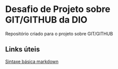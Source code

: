 # Desafio de Projeto sobre GIT/GITHUB da DIO
Repositório criado para o projeto sobre GIT/GITHUB

## Links úteis 
[Sintaxe básica markdown](https://www.markdownguide.org/basic-syntax/)
